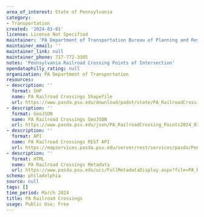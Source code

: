 ```yaml
---
area_of_interest: State of Pennsylvania
category:
- Transportation
created: '2024-03-01'
license: License Not Specified
maintainer: 'PA Department of Transportation Bureau of Planning and Research'
maintainer_email: ''
maintainer_link: null
maintainer_phone: 717-772-3305
notes: 'Pennsylvania Railroad Crossing Points of Intersection'
opendataphilly_rating: null
organization: PA Department of Transportation
resources:
- description: ''
  format: SHP
  name: PA Railroad Crossings Shapefile
  url: https://www.pasda.psu.edu/download/padot/state/PA_RailroadCrossing_Points2024_03.zip
- description: ''
  format: GeoJSON
  name: PA Railroad Crossings GeoJSON
  url: https://www.pasda.psu.edu/json/PA_RailroadCrossing_Points2024_03.geojson
- description: ''
  format: API
  name: PA Railroad Crossings REST API
  url: https://mapservices.pasda.psu.edu/server/rest/services/pasda/PennDOT/MapServer
- description: ''
  format: HTML
  name: PA Railroad Crossings Metadata
  url: https://www.pasda.psu.edu/uci/FullMetadataDisplay.aspx?file=PA_RailroadCrossing_Points2024_03.xml
schema: philadelphia
source: null
tags: []
time_period: March 2024
title: PA Railroad Crossings
usage: Public Use; Free
---
```




